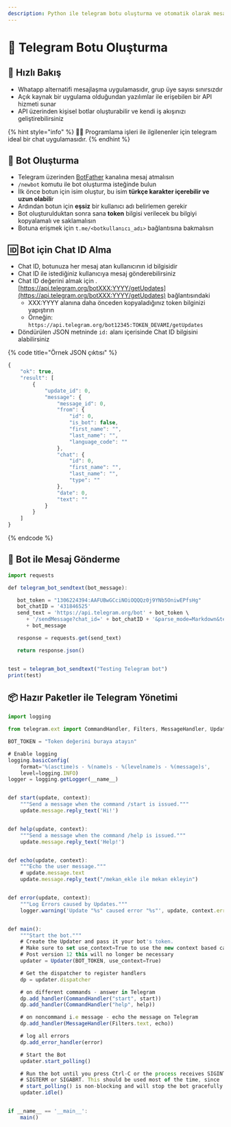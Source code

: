 ```yaml
---
description: Python ile telegram botu oluşturma ve otomatik olarak mesaj cevaplama
---
```


# 🤖 Telegram Botu Oluşturma

## 👀 Hızlı Bakış

* Whatapp alternatifi mesajlaşma uygulamasıdır, grup üye sayısı sınırsızdır
* Açık kaynak bir uygulama olduğundan yazılımlar ile erişebilen bir API hizmeti sunar
* API üzerinden kişisel botlar oluşturabilir ve kendi iş akışınızı geliştirebilirsiniz

{% hint style="info" %}
👨‍💻 Programlama işleri ile ilgilenenler için telegram ideal bir chat uygulamasıdır.
{% endhint %}

## 🤖 Bot Oluşturma

* Telegram üzerinden [BotFather](https://telegram.me/botfather) kanalına mesaj atmalısın 
* `/newbot` komutu ile bot oluşturma isteğinde bulun
* İlk önce botun için isim oluştur, bu isim **türkçe karakter içerebilir ve uzun olabili**r
* Ardından botun için **eşsiz** bir kullanıcı adı belirlemen gerekir
* Bot oluşturulduktan sonra sana **token** bilgisi verilecek bu bilgiyi kopyalamalı ve saklamalısın
* Botuna erişmek için `t.me/<botkullanıcı_adı>` bağlantısına bakmalısın

## 🆔 Bot için Chat ID Alma

* Chat ID, botunuza her mesaj atan kullanıcının id bilgisidir
* Chat ID ile istediğiniz kullanıcıya mesaj gönderebilirsiniz
* Chat ID değerini almak için .[https://api.telegram.org/botXXX:YYYY/getUpdates](https://api.telegram.org/botXXX:YYYY/getUpdates) bağlantısındaki
  * XXX:YYYY alanına daha önceden kopyaladığınız token bilginizi yapıştırın
  * Örneğin: `https://api.telegram.org/bot12345:TOKEN_DEVAMI/getUpdates` 
* Döndürülen JSON metninde `id:` alanı içerisinde Chat ID bilgisini alabilirsiniz

{% code title="Örnek JSON çıktısı" %}
```javascript
{
    "ok": true,
    "result": [
        {
            "update_id": 0,
            "message": {
                "message_id": 0,
                "from": {
                    "id": 0,
                    "is_bot": false,
                    "first_name": "",
                    "last_name": "",
                    "language_code": ""
                },
                "chat": {
                    "id": 0,
                    "first_name": "",
                    "last_name": "",
                    "type": ""
                },
                "date": 0,
                "text": ""
            }
        }
    ]
}
```
{% endcode %}

## 📩 Bot ile Mesaj Gönderme

```javascript
import requests

def telegram_bot_sendtext(bot_message):

   bot_token = "1306224394:AAFUBwGCciNOiOQQQz0j9YNb5OniwEPfsHg"
   bot_chatID = '431846525'
   send_text = 'https://api.telegram.org/bot' + bot_token \
      + '/sendMessage?chat_id=' + bot_chatID + '&parse_mode=Markdown&text=' \
      + bot_message

   response = requests.get(send_text)

   return response.json()


test = telegram_bot_sendtext("Testing Telegram bot")
print(test)
```

## 📦 Hazır Paketler ile Telegram Yönetimi

```javascript
import logging

from telegram.ext import CommandHandler, Filters, MessageHandler, Updater

BOT_TOKEN = "Token değerini buraya atayın"

# Enable logging
logging.basicConfig(
    format='%(asctime)s - %(name)s - %(levelname)s - %(message)s', 
    level=logging.INFO)
logger = logging.getLogger(__name__)


def start(update, context):
    """Send a message when the command /start is issued."""
    update.message.reply_text('Hi!')


def help(update, context):
    """Send a message when the command /help is issued."""
    update.message.reply_text('Help!')


def echo(update, context):
    """Echo the user message."""
    # update.message.text
    update.message.reply_text("/mekan_ekle ile mekan ekleyin")


def error(update, context):
    """Log Errors caused by Updates."""
    logger.warning('Update "%s" caused error "%s"', update, context.error)


def main():
    """Start the bot."""
    # Create the Updater and pass it your bot's token.
    # Make sure to set use_context=True to use the new context based callbacks
    # Post version 12 this will no longer be necessary
    updater = Updater(BOT_TOKEN, use_context=True)

    # Get the dispatcher to register handlers
    dp = updater.dispatcher

    # on different commands - answer in Telegram
    dp.add_handler(CommandHandler("start", start))
    dp.add_handler(CommandHandler("help", help))

    # on noncommand i.e message - echo the message on Telegram
    dp.add_handler(MessageHandler(Filters.text, echo))

    # log all errors
    dp.add_error_handler(error)

    # Start the Bot
    updater.start_polling()

    # Run the bot until you press Ctrl-C or the process receives SIGINT,
    # SIGTERM or SIGABRT. This should be used most of the time, since
    # start_polling() is non-blocking and will stop the bot gracefully.
    updater.idle()


if __name__ == '__main__':
    main()

```

